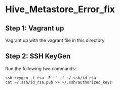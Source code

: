 # Hive_Metastore_Error_fix

## Step 1: Vagrant up

Vagrant up with the vagrant file in this directory

## Step 2: SSH KeyGen 

Run the following two commands:

```
ssh-keygen -t rsa -P '' -f ~/.ssh/id_rsa
cat ~/.ssh/id_rsa.pub >> ~/.ssh/authorized_keys
```


